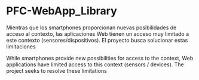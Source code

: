PFC-WebApp_Library
==================

Mientras que los smartphones proporcionan nuevas posibilidades de acceso al contexto, las aplicaciones Web tienen un acceso muy limitado a este contexto (sensores/dispositivos). El proyecto busca solucionar estas limitaciones


While smartphones provide new possibilities for access to the context, Web applications have limited access to this context (sensors / devices). The project seeks to resolve these limitations